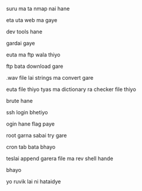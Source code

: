 suru ma ta nmap nai hane

eta uta web ma gaye

dev tools hane

gardai gaye

euta ma ftp wala thiyo

ftp bata download gare

.wav file lai strings ma convert gare

euta file thiyo tyas ma dictionary ra checker file thiyo

brute hane

ssh login bhetiyo

ogin hane flag paye

root garna sabai try gare

cron tab bata bhayo

teslai append garera file ma rev shell hande

bhayo

yo ruvik lai ni hataidye